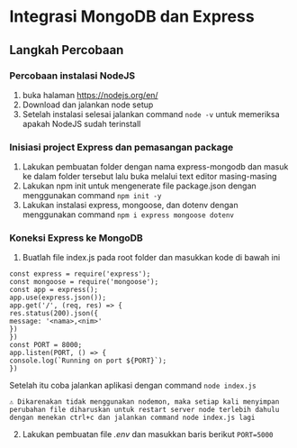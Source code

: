 # Integrasi MongoDB dan Express

## Langkah Percobaan
### Percobaan instalasi NodeJS
1. buka halaman https://nodejs.org/en/
2. Download dan jalankan node setup
3. Setelah instalasi selesai jalankan command `node -v` untuk memeriksa apakah NodeJS sudah terinstall
### Inisiasi project Express dan pemasangan package
1. Lakukan pembuatan folder dengan nama express-mongodb dan masuk ke dalam folder tersebut lalu buka melalui text editor masing-masing
2. Lakukan npm init untuk mengenerate file package.json dengan menggunakan command `npm init -y` 
3. Lakukan instalasi express, mongoose, dan dotenv dengan menggunakan command `npm i express mongoose dotenv`
### Koneksi Express ke MongoDB
1. Buatlah file index.js pada root folder dan masukkan kode di bawah ini

```require('dotenv').config();
const express = require('express');
const mongoose = require('mongoose');
const app = express();
app.use(express.json());
app.get('/', (req, res) => {
res.status(200).json({
message: '<nama>,<nim>'
})
})
const PORT = 8000;
app.listen(PORT, () => {
console.log(`Running on port ${PORT}`);
})
```

Setelah itu coba jalankan aplikasi dengan command `node index.js`

```⚠ Dikarenakan tidak menggunakan nodemon, maka setiap kali menyimpan perubahan file diharuskan untuk restart server node terlebih dahulu dengan menekan ctrl+c dan jalankan command node index.js lagi```

2. Lakukan pembuatan file *.env* dan masukkan baris berikut
```PORT=5000```
